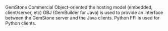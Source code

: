 GemStone
Commercial
Object-oriented 
the hosting model (embedded, client/server, etc)
GBJ (GemBuilder for Java) is used to provide an interface between the GemStone server and the Java clients. Python FFI is used for Python clients. 
